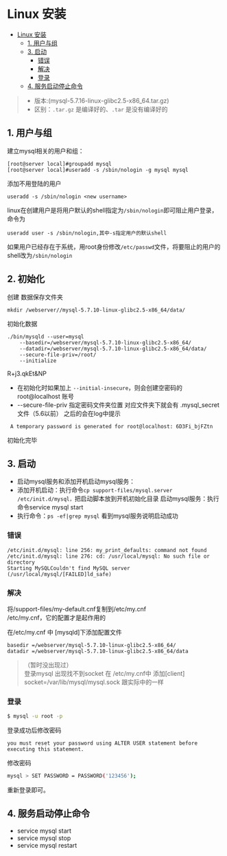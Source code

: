 # Linux 安装

<!-- TOC -->

- [Linux 安装](#linux-安装)
    - [1. 用户与组](#1-用户与组)
    - [3. 启动](#3-启动)
        - [错误](#错误)
        - [解决](#解决)
        - [登录](#登录)
    - [4. 服务启动停止命令](#4-服务启动停止命令)

<!-- /TOC -->

> - 版本:(mysql-5.7.16-linux-glibc2.5-x86_64.tar.gz)  
> - 区别：`.tar.gz` 是编译好的、``.tar`` 是没有编译好的

## 1. 用户与组

建立mysql相关的用户和组：
 ```
[root@server local]#groupadd mysql
[root@server local]#useradd -s /sbin/nologin -g mysql mysql
```
添加不用登陆的用户
```
useradd -s /sbin/nologin <new username>
```
linux在创建用户是将用户默认的shell指定为`/sbin/nologin`即可阻止用户登录，命令为
```
useradd user -s /sbin/nologin,其中-s指定用户的默认shell
```
如果用户已经存在于系统，用root身份修改`/etc/passwd`文件，将要阻止的用户的shell改为`/sbin/nologin`

## 2. 初始化

创建 数据保存文件夹
```
mkdir /webserver//mysql-5.7.10-linux-glibc2.5-x86_64/data/
```
初始化数据
```
./bin/mysqld --user=mysql
    --basedir=/webserver/mysql-5.7.10-linux-glibc2.5-x86_64/
    --datadir=/webserver/mysql-5.7.10-linux-glibc2.5-x86_64/data/
    --secure-file-priv=/root/
    --initialize
```

R+j3.qkEt&NP

- 在初始化时如果加上 `--initial-insecure`，则会创建空密码的 root@localhost 账号
- --secure-file-priv 指定密码文件夹位置 对应文件夹下就会有  .mysql_secret 文件（5.6以前） 之后的会在log中提示
```
 A temporary password is generated for root@localhost: 6D3Fi_bjFZtn
 ```
初始化完毕

## 3. 启动

- 启动mysql服务和添加开机启动mysql服务：
- 添加开机启动：执行命令```cp support-files/mysql.server /etc/init.d/mysql，```把启动脚本放到开机初始化目录
启动mysql服务：执行命令service mysql start
- 执行命令：```ps -ef|grep mysql``` 看到mysql服务说明启动成功

### 错误
```
/etc/init.d/mysql: line 256: my_print_defaults: command not found
/etc/init.d/mysql: line 276: cd: /usr/local/mysql: No such file or directory
Starting MySQLCouldn't find MySQL server (/usr/local/mysql/[FAILED]ld_safe)
```
### 解决

将/support-files/my-default.cnf复制到/etc/my.cnf   
/etc/my.cnf，它的配置才是起作用的

在/etc/my.cnf 中 [mysqld]下添加配置文件
```
basedir =/webserver/mysql-5.7.10-linux-glibc2.5-x86_64/
datadir =/webserver/mysql-5.7.10-linux-glibc2.5-x86_64/data
```
>（暂时没出现过）  
登录mysql 出现找不到socket
在 /etc/my.cnf中 添加[client]
socket=/var/lib/mysql/mysql.sock 跟实际中的一样

### 登录

``` bash
$ mysql -u root -p 
``` 
登录成功后修改密码 
```
you must reset your password using ALTER USER statement before executing this statement.
```

修改密码
``` bash
mysql > SET PASSWORD = PASSWORD('123456'); 
```
重新登录即可。

## 4. 服务启动停止命令

- service mysql start
- service mysql stop
- service mysql restart
